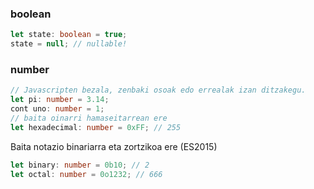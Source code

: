 ### boolean

```typescript
let state: boolean = true;
state = null; // nullable!
```

### number
```typescript
// Javascripten bezala, zenbaki osoak edo errealak izan ditzakegu.
let pi: number = 3.14;
cont uno: number = 1;
// baita oinarri hamaseitarrean ere
let hexadecimal: number = 0xFF; // 255
```
Baita notazio binariarra eta zortzikoa ere (ES2015)
```typescript
let binary: number = 0b10; // 2
let octal: number = 0o1232; // 666
```